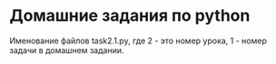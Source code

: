 # Домашние задания по python
Именование файлов task2.1.py, где 2 - это номер урока, 1 - номер задачи в домашнем задании.
